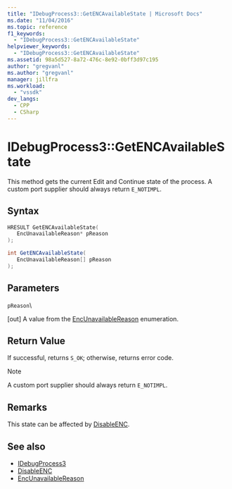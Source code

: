 ```yaml
---
title: "IDebugProcess3::GetENCAvailableState | Microsoft Docs"
ms.date: "11/04/2016"
ms.topic: reference
f1_keywords:
  - "IDebugProcess3::GetENCAvailableState"
helpviewer_keywords:
  - "IDebugProcess3::GetENCAvailableState"
ms.assetid: 98a5d527-8a72-476c-8e92-0bff3d97c195
author: "gregvanl"
ms.author: "gregvanl"
manager: jillfra
ms.workload:
  - "vssdk"
dev_langs:
  - CPP
  - CSharp
---
```

# IDebugProcess3::GetENCAvailableState
This method gets the current Edit and Continue state of the process. A custom port supplier should always return `E_NOTIMPL`.

## Syntax

```cpp
HRESULT GetENCAvailableState(
   EncUnavailableReason* pReason
);
```

```csharp
int GetENCAvailableState(
   EncUnavailableReason[] pReason
);
```

## Parameters
 `pReason`\

 [out] A value from the [EncUnavailableReason](../../../extensibility/debugger/reference/encunavailablereason.md) enumeration.

## Return Value
 If successful, returns `S_OK`; otherwise, returns error code.

> [!NOTE]
>  A custom port supplier should always return `E_NOTIMPL`.

## Remarks
 This state can be affected by [DisableENC](../../../extensibility/debugger/reference/idebugprocess3-disableenc.md).

## See also
- [IDebugProcess3](../../../extensibility/debugger/reference/idebugprocess3.md)
- [DisableENC](../../../extensibility/debugger/reference/idebugprocess3-disableenc.md)
- [EncUnavailableReason](../../../extensibility/debugger/reference/encunavailablereason.md)